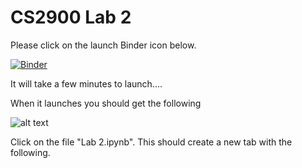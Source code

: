 # CS2900 Lab 2

Please click on the launch Binder icon below. 

[![Binder](https://mybinder.org/badge_logo.svg)](https://mybinder.org/v2/gh/hughshanahan/CS2900-Lab-2/master)

It will take a few minutes to launch....

When it launches you should get the following

![alt text](https://github.com/hughshanahan/CS2900-Lab-2/blob/master/Screenshot%202019-01-30%20at%2017.17.14.png)

Click on the file "Lab 2.ipynb". This should create a new tab with the following. 

